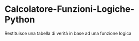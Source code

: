 # Calcolatore-Funzioni-Logiche-Python
Restituisce una tabella di verità in base ad una funzione logica
